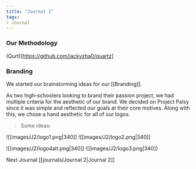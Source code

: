 ```yaml
---
title: "Journal 1"
tags:
- Journal
---
```


### Our Methodology

(Qurt)[https://github.com/jackyzha0/quartz]

### Branding
We started our brainstorming ideas for our [[Branding]].

As two high-schoolers looking to brand their passion project, we had multiple criteria for the aesthetic of our brand. We decided on Project Palsy since it was simple and reflected our goals at their core motives. Along with this, we chose a hand aesthetic for all of our logos.

> Some ideas:

![[images/J2/logo1.png|340]] ![[images/J2/logo2.png|340]]

![[images/J2/logo4alt.png|340]] ![[images/J2/logo3.png|340]]

Next Journal [[journals/Journal 2|Journal 2]]